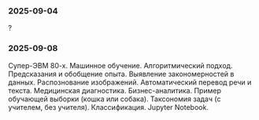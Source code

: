 ### 2025-09-04

?

### 2025-09-08

Супер-ЭВМ 80-х. Машинное обучение. Алгоритмический подход. Предсказания и обобщение опыта. Выявление закономерностей в данных. Распознование изображений. Автоматический перевод речи и текста. Медицинская диагностика. Бизнес-аналитика. Пример обучающей выборки (кошка или собака). Таксономия задач (с учителем, без учителя). Классификация. Jupyter Notebook.
